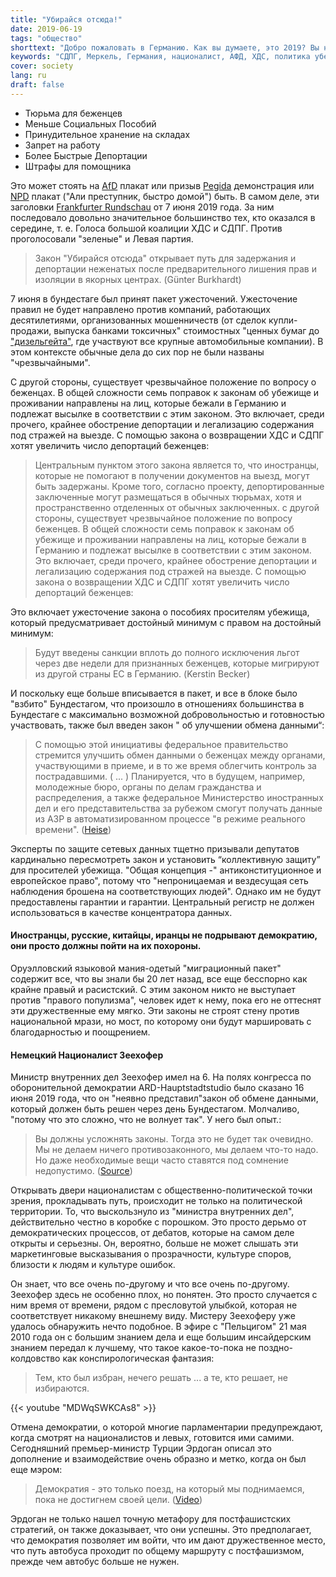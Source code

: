 ```yaml
---
title: "Убирайся отсюда!"
date: 2019-06-19
tags: "общество"
shorttext: "Добро пожаловать в Германию. Как вы думаете, это 2019? Вы не правы с такими клоунами, как Зеехофер, Меркель, Налес мы снова приехали в 1940 году."
keywords: "СДПГ, Меркель, Германия, националист, АФД, ХДС, политика убежища, НПД, Гитлер"
cover: society
lang: ru
draft: false
---
```


  - Тюрьма для беженцев
  - Меньше Социальных Пособий
  - Принудительное хранение на складах
  - Запрет на работу
  - Более Быстрые Депортации
  - Штрафы для помощника

Это может стоять на [AfD](https://ru.wikipedia.org/wiki/%D0%90%D0%BB%D1%8C%D1%82%D0%B5%D1%80%D0%BD%D0%B0%D1%82%D0%B8%D0%B2%D0%B0_%D0%B4%D0%BB%D1%8F_%D0%93%D0%B5%D1%80%D0%BC%D0%B0%D0%BD%D0%B8%D0%B8 "Альтернатива для Германии") плакат или призыв [Pegida](https://ru.wikipedia.org/wiki/%D0%9F%D0%95%D0%93%D0%98%D0%94%D0%90 "ПЕГИДА, Патриотические европейцы против исламизации Запада") демонстрация или [NPD](https://ru.wikipedia.org/wiki/%D0%9D%D0%B0%D1%86%D0%B8%D0%BE%D0%BD%D0%B0%D0%BB-%D0%B4%D0%B5%D0%BC%D0%BE%D0%BA%D1%80%D0%B0%D1%82%D0%B8%D1%87%D0%B5%D1%81%D0%BA%D0%B0%D1%8F_%D0%BF%D0%B0%D1%80%D1%82%D0%B8%D1%8F_%D0%93%D0%B5%D1%80%D0%BC%D0%B0%D0%BD%D0%B8%D0%B8 "Национал-демократическая партия Германии") плакат ("Али преступник, быстро домой") быть. В самом деле, эти заголовки [Frankfurter Rundschau](https://www.fr.de/politik/asylpolitik-jetzt-kommt-hau-ab-gesetz-12356872.html "Asylpolitik: Jetzt kommt das Hau-ab-Gesetz") от 7 июня 2019 года. За ним последовало довольно значительное большинство тех, кто оказался в середине, т. е. Голоса большой коалиции ХДС и СДПГ. Против проголосовали "зеленые" и Левая партия.

> Закон "Убирайся отсюда" открывает путь для задержания и депортации неженатых после предварительного лишения прав и изоляции в якорных центрах. (Günter Burkhardt)

7 июня в бундестаге был принят пакет ужесточений. Ужесточение правил не будет направлено против компаний, работающих десятилетиями, организованных мошенничеств (от сделок купли-продажи, выпуска банками токсичных" стоимостных "ценных бумаг до ["дизельгейта"](https://en.wikipedia.org/wiki/Volkswagen_emissions_scandal "Volkswagen emissions scandal"), где участвуют все крупные автомобильные компании). В этом контексте обычные дела до сих пор не были названы "чрезвычайными".

С другой стороны, существует чрезвычайное положение по вопросу о беженцах. В общей сложности семь поправок к законам об убежище и проживании направлены на лиц, которые бежали в Германию и подлежат высылке в соответствии с этим законом. Это включает, среди прочего, крайнее обострение депортации и легализацию содержания под стражей на выезде. С помощью закона о возвращении ХДС и СДПГ хотят увеличить число депортаций беженцев:

> Центральным пунктом этого закона является то, что иностранцы, которые не помогают в получении документов на выезд, могут быть задержаны. Кроме того, согласно проекту, депортированные заключенные могут размещаться в обычных тюрьмах, хотя и пространственно отделенных от обычных заключенных. с другой стороны, существует чрезвычайное положение по вопросу беженцев. В общей сложности семь поправок к законам об убежище и проживании направлены на лиц, которые бежали в Германию и подлежат высылке в соответствии с этим законом. Это включает, среди прочего, крайнее обострение депортации и легализацию содержания под стражей на выезде. С помощью закона о возвращении ХДС и СДПГ хотят увеличить число депортаций беженцев:

Это включает ужесточение закона о пособиях просителям убежища, который предусматривает достойный минимум с правом на достойный минимум:

> Будут введены санкции вплоть до полного исключения льгот через две недели для признанных беженцев, которые мигрируют из другой страны ЕС в Германию. (Kerstin Becker)

И поскольку еще больше вписывается в пакет, и все в блоке было "взбито" Бундестагом, что произошло в отношениях большинства в Бундестаге с максимально возможной добровольностью и готовностью участвовать, также был введен закон " об улучшении обмена данными“:

> С помощью этой инициативы федеральное правительство стремится улучшить обмен данными о беженцах между органами, участвующими в приеме, и в то же время облегчить контроль за пострадавшими. ( ... ) Планируется, что в будущем, например, молодежные бюро, органы по делам гражданства и распределения, а также федеральное Министерство иностранных дел и его представительства за рубежом смогут получать данные из АЗР в автоматизированном процессе "в режиме реального времени". ([Heise](https://www.heise.de/newsticker/meldung/Datenaustausch-Ueberwachung-von-Fluechtlingen-entzweit-den-Bundestag-4363642.html "Datenaustausch: Überwachung von Flüchtlingen entzweit den Bundestag"))

Эксперты по защите сетевых данных тщетно призывали депутатов кардинально пересмотреть закон и установить “коллективную защиту” для просителей убежища. "Общая концепция -" антиконституционное и европейское право", потому что "непроницаемая и вездесущая сеть наблюдения брошена на соответствующих людей". Однако им не будут предоставлены гарантии и гарантии. Центральный регистр не должен использоваться в качестве концентратора данных.

#### Иностранцы, русские, китайцы, иранцы не подрывают демократию, они просто должны пойти на их похороны.

Оруэлловский языковой мания-одетый "миграционный пакет" содержит все, что вы знали бы 20 лет назад, все еще бесспорно как крайне правый и расистский. С этим законом никто не выступает против "правого популизма", человек идет к нему, пока его не оттеснят эти дружественные ему мягко. Эти законы не строят стену против национальной мрази, но мост, по которому они будут маршировать с благодарностью и поощрением.

#### Немецкий Националист Зеехофер

Министр внутренних дел Зеехофер имел на 6. На полях конгресса по оборонительной демократии ARD-Hauptstadtstudio было сказано 16 июня 2019 года, что он "неявно представил"закон об обмене данными, который должен быть решен через день Бундестагом. Молчаливо, "потому что это сложно, что не волнует так". У него был опыт.:

> Вы должны усложнять законы. Тогда это не будет так очевидно. Мы не делаем ничего противозаконного, мы делаем что-то надо. Но даже необходимые вещи часто ставятся под сомнение недопустимо. ([Source](https://www.watson.de/deutschland/politik/629031020-horst-seehofer-diese-saetze-sorgen-fuer-einen-shitstorm "Man muss Gesetze komplizierter machen: Sätze von Seehofer sorgen für einen Shitstorm"))

Открывать двери националистам с общественно-политической точки зрения, прокладывать путь, происходит не только на политической территории. То, что выскользнуло из "министра внутренних дел", действительно честно в коробке с порошком. Это просто дерьмо от демократических процессов, от дебатов, которые на самом деле открыты и серьезны. Он, вероятно, больше не может слышать эти маркетинговые высказывания о прозрачности, культуре споров, близости к людям и культуре ошибок.

Он знает, что все очень по-другому и что все очень по-другому. Зеехофер здесь не особенно плох, но понятен. Это просто случается с ним время от времени, рядом с пресловутой улыбкой, которая не соответствует никакому внешнему виду. Мистеру Зеехоферу уже удалось обнаружить нечто подобное. В эфире с "Пельцигом" 21 мая 2010 года он с большим знанием дела и еще большим инсайдерским знанием передал к лучшему, что такое какое-то-пока не поздно-колдовство как конспирологическая фантазия:

> Тем, кто был избран, нечего решать ... а те, кто решает, не избираются.

{{< youtube "MDWqSWKCAs8" >}}

Отмена демократии, о которой многие парламентарии предупреждают, когда смотрят на националистов и левых, готовится ими самими. Сегодняшний премьер-министр Турции Эрдоган описал это дополнение и взаимодействие очень образно и метко, когда он был еще мэром:

> Демократия - это только поезд, на который мы поднимаемся, пока не достигнем своей цели. ([Video](https://www.focus.de/politik/videos/demokratie-ist-nur-der-zug-auf-den-wir-aufsteigen-ein-zitat-erdogans-von-1998-ist-heute-aktueller-denn-je_id_5742865.html "Ein Zitat Erdogans von 1998 ist heute aktueller denn je"))

Эрдоган не только нашел точную метафору для постфашистских стратегий, он также доказывает, что они успешны. Это предполагает, что демократия позволяет им войти, что им дают дружественное место, что путь автобуса проходит по общему маршруту с постфашизмом, прежде чем автобус больше не нужен.

